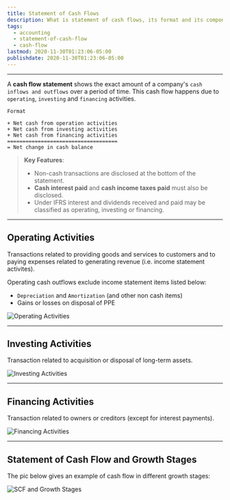```yaml
---
title: Statement of Cash Flows
description: What is statement of cash flows, its format and its components
tags:
  - accounting
  - statement-of-cash-flow
  - cash-flow
lastmod: 2020-11-30T01:23:06-05:00
publishdate: 2020-11-30T01:23:06-05:00
---
```


---

A **cash flow statement** shows the exact amount of a company's `cash inflows and outflows` over a period of time. This cash flow happens due to `operating`, `investing` and `financing` activities.

```
Format

+ Net cash from operation activities
+ Net cash from investing activities
+ Net cash from financing activities
====================================
= Net change in cash balance
```

> **Key Features**:
>
> - Non-cash transactions are disclosed at the bottom of the statement.
> - **Cash interest paid** and **cash income taxes paid** must also be disclosed.
> - Under IFRS interest and dividends received and paid may be classified as operating, investing or financing.

---

## Operating Activities

Transactions related to providing goods and services to customers and to paying expenses related to generating revenue (i.e. income statement activites).

Operating cash outflows exclude income statement items listed below:

- `Depreciation` and `Amortization` (and other non cash items)
- Gains or losses on disposal of PPE

![Operating Activities](/statement_of_cash_flows/img1.png)

---

## Investing Activities

Transaction related to acquisition or disposal of long-term assets.

![Investing Activities](/statement_of_cash_flows/img2.png)

---

## Financing Activities

Transaction related to owners or creditors (except for interest payments).

![Financing Activities](/statement_of_cash_flows/img3.png)

---

## Statement of Cash Flow and Growth Stages

The pic below gives an example of cash flow in different growth stages:

![SCF and Growth Stages](/statement_of_cash_flows/img4.png)
